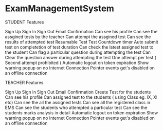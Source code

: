 # ExamManagementSystem
STUDENT Features

Sign Up
Sign In
Sign Out
Email Confirmation
Can see his profile
Can see the assgined tests by the teacher
Can attempt the assgined test
Can see the results of attempted test
Resumable Test
Test Countdown timer
Auto submit test on completetion of test duration
Can check the latest assigned test to the student
Can flag a particular question during attempting the test
Can Clear the question answer during attempting the test
One attempt per test ( Second attempt prohibited )
Automatic logout on token expiration
Show warning popup on no Internet Connection
Pointer events get's disabled on an offline connection


TEACHER Features

Sign Up
Sign In
Sign Out
Email Confirmation
Create Test for the students
Can see his profile
Can assigned test to the students ( using Class eg. IX, XI etc)
Can see the all the assigned tests
Can see all the registered class in EMS
Can see the students who attempted a particular test
Can see the students marks analysis in detail
Automatic logout on token expiration
Show warning popup on no Internet Connection
Pointer events get's disabled on an offline connection
